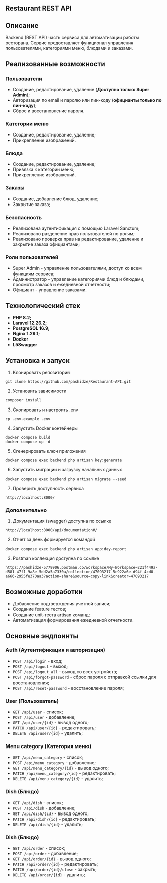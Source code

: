 ## Restaurant REST API

## Описание
Backend (REST API) часть сервиса для автоматизации работы ресторана. Сервис предоставляет функционал управления пользователями, категориями меню, блюдами и заказами.

## Реализованные возможности

### Пользователи
- Создание, редактирование, удаление (**Доступно только Super Admin**);
- Авторизация по email и паролю или пин-коду (**официанты только по пин-коду**);
- Сброс и восстановление пароля.

### Категории меню
- Создание, редактирование, удаление;
- Прикрепление изображений.

### Блюда
- Создание, редактирование, удаление;
- Привязка к категории меню;
- Прикрепление изображений.

### Заказы
- Создание, добавление блюд, удаление;
- Закрытие заказа;

### Безопасность
- Реализована аутентификация с помощью Laravel Sanctum;
- Реализовано разделение прав пользователей по ролям;
- Реализовано проверка прав на редактирование, удаление и закрытие заказа официантами;

### Роли пользователей
- Super Admin - управление пользователями, доступ ко всем функциям сервиса;
- Администратор - управление категориями блюд и блюдами, просмотр заказов и ежедневной отчетности;
- Официант - управление заказами.

## Технологический стек
- **PHP 8.2;**
- **Laravel 12.26.2;**
- **PostgreSQL 16.9;**
- **Nginx 1.29.1;**
- **Docker**
- **L5Swagger**

## Установка и запуск

1. Клонировать репозиторий
```shell
git clone https://github.com/pashidze/Restaurant-API.git
```

2. Установить зависимости
```shell
composer install
```

3. Скопировать и настроить .env
```shell
cp .env.example .env 
```

4. Запустить Docker контейнеры
```shell
docker compose build
docker compose up -d
```

5. Сгенерировать ключ приложения
```shell
docker compose exec backend php artisan key:generate
```

6. Запустить миграции и загрузку начальных данных
```shell
docker compose exec backend php artisan migrate --seed
```

7. Проверить доступность сервиса
```shell
http://localhost:8000/
```
### Дополнительно

1. Документация (swagger) доступна по ссылке
```shell
http://localhost:8000/api/documentation#/
```

2. Отчет за день формируется командой
```shell
docker compose exec backend php artisan app:day-report
```

3. Postman коллекция доступна по ссылке
```shell
https://pashidze-5779906.postman.co/workspace/My-Workspace~221f449a-d581-47f1-9a8e-5dd2a5a7330a/collection/47093217-5c922a6e-d94f-4cd0-a666-2955fe370aa3?action=share&source=copy-link&creator=47093217
```

## Возможные доработки
- Добавление подтверждения учетной записи;
- Создание feature тестов;
- Создание unit-теста artisan команд;
- Автоматизация формирования ежедневной отчетности.

## Основные эндпоинты

### Auth (Аутентификация и авторизация)
- ```POST /api/login``` - вход;
- ```POST /api/logout``` - выход;
- ```POST /api/logout_all``` - выход со всех устройств;
- ```POST /api/forgot-password``` - сброс пароля с отправкой ссылки для восстановления;
- ```POST /api/reset-password``` - восстановление пароля;

### User (Пользователь)
- ```GET /api/user``` - список;
- ```POST /api/user``` - добавление;
- ```GET /api/user/{id}``` - вывод одного;
- ```PATCH /api/user/{id}``` - редактировать;
- ```DELETE /api/user/{id}``` - удалить;

### Menu category (Категория меню)
- ```GET /api/menu_category``` - список;
- ```POST /api/menu_category``` - добавление;
- ```GET /api/menu_category/{id}``` - вывод одного;
- ```PATCH /api/menu_category/{id}``` - редактировать;
- ```DELETE /api/menu_category/{id}``` - удалить;

### Dish (Блюдо)
- ```GET /api/dish``` - список;
- ```POST /api/dish``` - добавление;
- ```GET /api/dish/{id}``` - вывод одного;
- ```PATCH /api/dish/{id}``` - редактировать;
- ```DELETE /api/dish/{id}``` - удалить;

### Dish (Блюдо)
- ```GET /api/order``` - список;
- ```POST /api/order``` - добавление;
- ```GET /api/order/{id}``` - вывод одного;
- ```PATCH /api/order/{id}``` - редактировать;
- ```PATCH /api/order/{id}/close``` - закрыть;
- ```DELETE /api/order/{id}``` - удалить;
